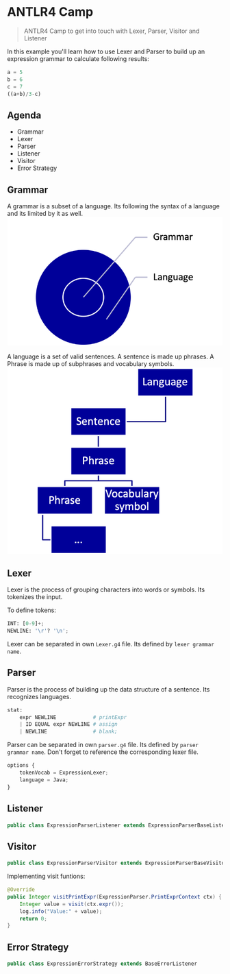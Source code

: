 # ANTLR4 Camp

> ANTLR4 Camp to get into touch with Lexer, Parser, Visitor and Listener

In this example you'll learn how to use Lexer and Parser to build up an expression grammar to calculate following results:

```python
a = 5
b = 6
c = 7
((a+b)/3-c)
```

## Agenda

* Grammar
* Lexer
* Parser
* Listener
* Visitor
* Error Strategy

## Grammar

A grammar is a subset of a language. Its following the syntax of a language and its limited by it as well.
![alt text][grammar]

A language is a set of valid sentences. A sentence is made up phrases. A Phrase is made up of subphrases and vocabulary symbols.
![alt text][language]

## Lexer

Lexer is the process of grouping characters into words or symbols. Its tokenizes the input.

To define tokens:

```python
INT: [0-9]+;
NEWLINE: '\r'? '\n';
```

Lexer can be separated in own `Lexer.g4` file. Its defined by `lexer grammar name`.

## Parser

Parser is the process of building up the data structure of a sentence. Its recognizes languages.

```python
stat:
    expr NEWLINE            # printExpr
    | ID EQUAL expr NEWLINE # assign
    | NEWLINE               # blank;
```

Parser can be separated in own `parser.g4` file. Its defined by `parser grammar name`. Don't forget to reference the corresponding lexer file.

```python
options {
    tokenVocab = ExpressionLexer;
    language = Java;
}
```

## Listener

```java
public class ExpressionParserListener extends ExpressionParserBaseListener
```

## Visitor

```java
public class ExpressionParserVisitor extends ExpressionParserBaseVisitor<Integer>
```

Implementing visit funtions:

```java
@Override
public Integer visitPrintExpr(ExpressionParser.PrintExprContext ctx) {
    Integer value = visit(ctx.expr());
    log.info("Value:" + value);
    return 0;
}
```

## Error Strategy

```java
public class ExpressionErrorStrategy extends BaseErrorListener
```



[grammar]: ./internals/grammar.png "Grammar and Language set"
[language]: ./internals/language.png "Language content"
